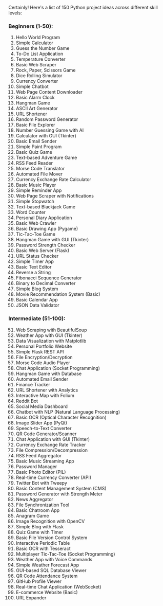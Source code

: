 Certainly! Here's a list of 150 Python project ideas across different skill levels:

### Beginners (1-50):

1. Hello World Program
2. Simple Calculator
3. Guess the Number Game
4. To-Do List Application
5. Temperature Converter
6. Basic Web Scraper
7. Rock, Paper, Scissors Game
8. Dice Rolling Simulator
9. Currency Converter
10. Simple Chatbot
11. Web Page Content Downloader
12. Basic Alarm Clock
13. Hangman Game
14. ASCII Art Generator
15. URL Shortener
16. Random Password Generator
17. Basic File Explorer
18. Number Guessing Game with AI
19. Calculator with GUI (Tkinter)
20. Basic Email Sender
21. Simple Paint Program
22. Basic Quiz Game
23. Text-based Adventure Game
24. RSS Feed Reader
25. Morse Code Translator
26. Automated File Mover
27. Currency Exchange Rate Calculator
28. Basic Music Player
29. Simple Reminder App
30. Web Page Scraper with Notifications
31. Simple Stopwatch
32. Text-based Blackjack Game
33. Word Counter
34. Personal Diary Application
35. Basic Web Crawler
36. Basic Drawing App (Pygame)
37. Tic-Tac-Toe Game
38. Hangman Game with GUI (Tkinter)
39. Password Strength Checker
40. Basic Web Server (Flask)
41. URL Status Checker
42. Simple Timer App
43. Basic Text Editor
44. Reverse a String
45. Fibonacci Sequence Generator
46. Binary to Decimal Converter
47. Simple Blog System
48. Movie Recommendation System (Basic)
49. Basic Calendar App
50. JSON Data Validator

### Intermediate (51-100):

51. Web Scraping with BeautifulSoup
52. Weather App with GUI (Tkinter)
53. Data Visualization with Matplotlib
54. Personal Portfolio Website
55. Simple Flask REST API
56. File Encryption/Decryption
57. Morse Code Audio Player
58. Chat Application (Socket Programming)
59. Hangman Game with Database
60. Automated Email Sender
61. Finance Tracker
62. URL Shortener with Analytics
63. Interactive Map with Folium
64. Reddit Bot
65. Social Media Dashboard
66. Chatbot with NLP (Natural Language Processing)
67. Basic OCR (Optical Character Recognition)
68. Image Slider App (PyQt)
69. Speech-to-Text Converter
70. QR Code Generator/Scanner
71. Chat Application with GUI (Tkinter)
72. Currency Exchange Rate Tracker
73. File Compression/Decompression
74. RSS Feed Aggregator
75. Basic Music Streaming App
76. Password Manager
77. Basic Photo Editor (PIL)
78. Real-time Currency Converter (API)
79. Twitter Bot with Tweepy
80. Basic Content Management System (CMS)
81. Password Generator with Strength Meter
82. News Aggregator
83. File Synchronization Tool
84. Basic Chatroom App
85. Anagram Game
86. Image Recognition with OpenCV
87. Simple Blog with Flask
88. Quiz Game with Timer
89. Basic File Version Control System
90. Interactive Periodic Table
91. Basic OCR with Tesseract
92. Multiplayer Tic-Tac-Toe (Socket Programming)
93. Weather App with Voice Commands
94. Simple Weather Forecast App
95. GUI-based SQL Database Viewer
96. QR Code Attendance System
97. GitHub Profile Viewer
98. Real-time Chat Application (WebSocket)
99. E-commerce Website (Basic)
100. URL Expander
